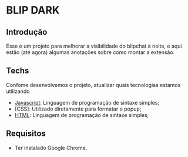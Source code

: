 # BLIP DARK

## Introdução

Esse é um projeto para melhorar a visibilidade do blipchat à noite, e aqui estão (até agora) algumas anotações sobre como montar a extensão.

## Techs

Confome desenvolvemos o projeto, atualizar quais tecnologias estamos utilizando

* [Javascript](https://www.javascript.com/): Linguagem de programação de sintaxe simples;
* [CSS]: Utilizado diretamente para formatar o popup;
* [HTML](https://developer.mozilla.org/en-US/docs/Web/HTML): Linguagem de programação de sintaxe simples;

## Requisitos

* Ter instalado Google Chrome.